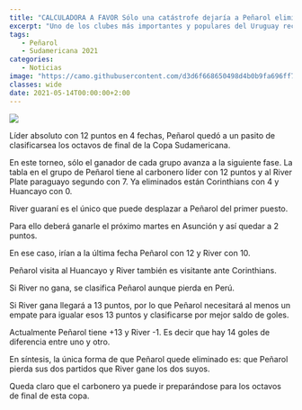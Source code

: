```yaml
---
title: "CALCULADORA A FAVOR Sólo una catástrofe dejaría a Peñarol eliminado de la Sudamericana"
excerpt: "Uno de los clubes más importantes y populares del Uruguay recibe un nuevo aniversario de aquel día de 1899 en que todo comenzó."
tags:
   - Peñarol
   - Sudamericana 2021
categories:
   - Noticias
image: "https://camo.githubusercontent.com/d3d6f668650498d4b0b9fa696ff7e91f29c2dc9b35c741eb8d8696f0e5d29b04/68747470733a2f2f7777772e72657075626c6963612e636f6d2e75792f77702d636f6e74656e742f75706c6f6164732f323032312f30342f50656e61726f6c2d382e6a7067"
classes: wide
date: 2021-05-14T00:00:00+2:00
---
```



<img src="https://camo.githubusercontent.com/d3d6f668650498d4b0b9fa696ff7e91f29c2dc9b35c741eb8d8696f0e5d29b04/68747470733a2f2f7777772e72657075626c6963612e636f6d2e75792f77702d636f6e74656e742f75706c6f6164732f323032312f30342f50656e61726f6c2d382e6a7067">


Líder absoluto con 12 puntos en 4 fechas, Peñarol quedó a un pasito de clasificarsea los octavos de final de la Copa Sudamericana.


En este torneo, sólo el ganador de cada grupo avanza a la siguiente fase. La tabla en el grupo de Peñarol tiene al carbonero líder con 12 puntos y al River Plate paraguayo segundo con 7. Ya eliminados están Corinthians con 4 y Huancayo con 0.


River guaraní es el único que puede desplazar a Peñarol del primer puesto.


Para ello deberá ganarle el próximo martes en Asunción y así quedar a 2 puntos.


En ese caso, irían a la última fecha Peñarol con 12 y River con 10.


Peñarol visita al Huancayo y River también es visitante ante Corinthians.


Si River no gana, se clasifica Peñarol aunque pierda en Perú.


Si River gana llegará a 13 puntos, por lo que Peñarol necesitará al menos un empate para igualar esos 13 puntos y clasificarse por mejor saldo de goles.


Actualmente Peñarol tiene +13 y River -1. Es decir que hay 14 goles de diferencia entre uno y otro.


En síntesis, la única forma de que Peñarol quede eliminado es: que Peñarol pierda sus dos partidos que River gane los dos suyos.


Queda claro que el carbonero ya puede ir preparándose para los octavos de final de esta copa.


